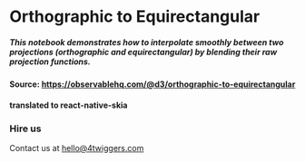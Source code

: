 # Orthographic to Equirectangular

##### This notebook demonstrates how to interpolate smoothly between two projections (orthographic and equirectangular) by blending their raw projection functions.

#### Source: https://observablehq.com/@d3/orthographic-to-equirectangular

#### translated to react-native-skia

### Hire us

Contact us at hello@4twiggers.com
